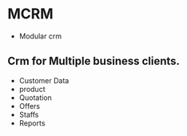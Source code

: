 # MCRM
- Modular crm

## Crm for Multiple business clients.
- Customer Data
- product
- Quotation
- Offers
- Staffs
- Reports

